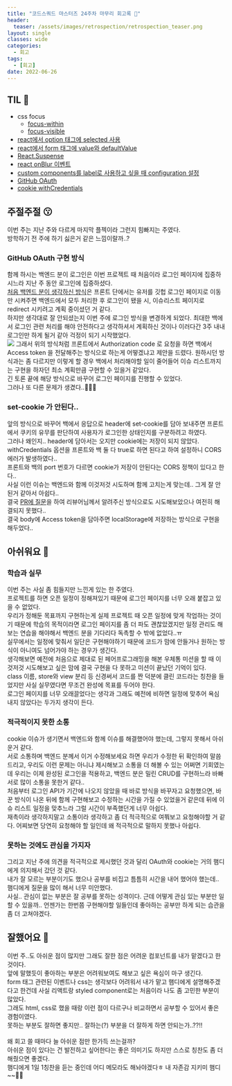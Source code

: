 ```yaml
---
title: "코드스쿼드 마스터즈 24주차 마무리 회고록 🙂"
header:
  teaser: /assets/images/retrospection/retrospection_teaser.png
layout: single
classes: wide
categories:
  - 회고
tags:
  - [회고]
date: 2022-06-26
---
```


## TIL 🧐

- css focus
  - [focus-within](https://developer.mozilla.org/en-US/docs/Web/CSS/:focus-within)
  - [focus-visible](https://developer.mozilla.org/en-US/docs/Web/CSS/:focus-visible)
- [react에서 option 태그에 selected 사용](https://hitour2021.whitedb2020.kr/entry/%EB%A6%AC%EC%95%A1%ED%8A%B8-Warning-Use-the-defaultValue-or-value-props-on-select-instead-of-setting-selected-on-option)
- [react에서 form 태그에 value와 defaultValue](https://stackoverflow.com/questions/43556212/failed-form-proptype-you-provided-a-value-prop-to-a-form-field-without-an-on)
- [React.Suspense](https://reactjs.org/docs/react-api.html#reactsuspense)
- [react onBlur 이벤트](https://velog.io/@broccoliindb/onBlur-on-react)
- [custom components를 label로 사용하고 싶을 때 configuration 설정](https://github.com/jsx-eslint/eslint-plugin-jsx-a11y/blob/main/docs/rules/label-has-associated-control.md#case-my-label-and-input-components-are-custom-components)
- [GitHub OAuth](https://rrecoder.tistory.com/148)
- [cookie withCredentials](https://kosaf04pyh.tistory.com/152)

## 주절주절 😗

이번 주는 지난 주와 다르게 마지막 플젝이라 그런지 힘빠지는 주였다.  
방학하기 전 주에 하기 싫은거 같은 느낌이랄까..?

### GitHub OAuth 구현 방식

함께 하시는 백엔드 분이 로그인은 이번 프로젝트 때 처음이라 로그인 페이지에 집중하시느라 지난 주 동안 로그인에 집중하셨다.  
[처음 백엔드 분이 생각하신 방식](https://www.notion.so/6-21-Github-OAuth-4ad256461753460d926909bc591a2aeb)은 프론트 단에서는 유저를 깃헙 로그인 페이지로 이동만 시켜주면 백엔드에서 모두 처리한 후 로그인이 됐을 시, 이슈리스트 페이지로 redirect 시키려고 계획 중이셨던 거 같다.  
하지만 생각대로 잘 안되셨는지 이번 주에 로그인 방식을 변경하게 되었다. 최대한 백에서 로그인 관련 처리를 해야 안전하다고 생각하셔서 계획하신 것이나 이러다간 3주 내내 로그인만 하게 될거 같아 걱정이 되기 시작했었다.  
<img src='https://images.velog.io/images/devjade/post/ca1cf01d-58ec-48c1-b9ed-0c0f12979241/image.png' />
그래서 위의 방식처럼 프론트에서 Authorization code 로 요청을 하면 백에서 Access token 을 전달해주는 방식으로 하는게 어떻겠냐고 제안을 드렸다. 원하시던 방식과는 좀 다르지만 이렇게 할 경우 백에서 처리해야할 일이 줄어들어 이슈 리스트까지는 구현을 하자던 최소 계획만큼 구현할 수 있을거 같았다.  
긴 토론 끝에 해당 방식으로 바꾸어 로그인 페이지를 진행할 수 있었다.  
그러나 또 다른 문제가 생겼다..🤦🏻‍♀️

### set-cookie 가 안된다..

앞의 방식으로 바꾸어 백에서 응답으로 header에 set-cookie를 담아 보내주면 프론트에서 쿠키의 유무를 판단하여 사용자가 로그인한 상태인지를 구분하려고 하였다.  
그러나 왜인지.. header에 담아서는 오지만 cookie에는 저장이 되지 않았다.  
withCredentials 옵션을 프론트와 백 둘 다 true로 하면 된다고 하여 설정하니 CORS 에러가 발생하였다..  
프론트와 백의 port 번호가 다르면 cookie가 저장이 안된다는 CORS 정책이 있다고 한다..  
사실 이런 이슈는 백엔드와 함께 이것저것 시도하며 함께 고치는게 맞는데.. 그게 잘 안된거 같아서 아쉽다..  
결국 [PR에 질문](https://github.com/codesquad-members-2022/issue-tracker/pull/202#pullrequestreview-1019289476)을 하여 리뷰어님께서 알려주신 방식으로도 시도해보았으나 여전히 해결되지 못했다..  
결국 body에 Access token을 담아주면 localStorage에 저장하는 방식으로 구현을 해두었다..

## 아쉬워요 🙁

### 학습과 실무

이번 주는 사실 좀 힘들지만 느낀게 있는 한 주였다.  
프로젝트를 하면 오픈 일정이 정해져있기 때문에 로그인 페이지를 너무 오래 붙잡고 있을 수 없었다.  
우리가 정해둔 목표까지 구현하는게 실제 프로젝트 때 오픈 일정에 맞게 작업하는 것이기 때문에 학습의 목적이라면 로그인 페이지를 좀 더 파도 괜찮았겠지만 일정 관리도 해보는 연습을 해야해서 백엔드 분을 기다리다 독촉할 수 밖에 없었다..ㅠ  
실무에서는 일정에 맞춰서 일단은 구현해야하기 때문에 코드가 맘에 안들거나 원하는 방식이 아니여도 넘어가야 하는 경우가 생긴다.  
생각해보면 예전에 처음으로 제대로 된 페어프로그래밍을 해본 우체통 미션을 할 때 이것저것 시도해보고 싶은 맘에 결국 구현을 다 못하고 미션이 끝났던 기억이 있다.  
class 이름, store와 view 분리 등 신경써서 코드를 짠 덕분에 클린 코드라는 칭찬을 들었지만 사실 실무였다면 무조건 완성에 목표를 두어야 한다.  
로그인 페이지를 너무 오래끌었다는 생각과 그래도 예전에 비하면 일정에 맞추어 욕심 내지 않았다는 두가지 생각이 든다.

### 적극적이지 못한 소통

cookie 이슈가 생기면서 백엔드와 함께 이슈를 해결했어야 했는데, 그렇지 못해서 아쉬운거 같다.  
서로 소통하며 백엔드 분께서 이거 수정해보세요 하면 우리가 수정한 뒤 확인하여 말씀드리고, 우리도 이런 문제는 아니냐 제시해보고 소통을 더 해볼 수 있는 어쩌면 기회였는데 우리는 이제 완성된 로그인을 적용하고, 백엔드 분은 밀린 CRUD를 구현하느라 바빠 서로 많이 소통을 못한거 같다..  
처음부터 로그인 API가 기간에 나오지 않았을 때 바로 방식을 바꾸자고 요청했으면, 바꾼 방식이 나온 뒤에 함께 구현해보고 수정하는 시간을 가질 수 있었을거 같은데 뒤에 이슈 리스트 일정을 맞추느라 그럴 시간이 부족했던게 너무 아쉽다.  
재촉이라 생각하지말고 소통이라 생각하고 좀 더 적극적으로 여쭤보고 요청해야할 거 같다. 어찌보면 당연히 요청해야 할 일인데 왜 적극적으로 말하지 못했나 아쉽다.

### 못하는 것에도 관심을 가지자

그리고 지난 주에 의견을 적극적으로 제시했던 것과 달리 OAuth와 cookie는 거의 햄디에게 의지해서 갔던 것 같다.  
내가 잘 모르는 부분이기도 했으나 공부를 비집고 틈틈히 시간을 내어 했어야 했는데.. 햄디에게 질문을 많이 해서 너무 미안했다.  
사실.. 관심이 없는 부분은 잘 공부를 못하는 성격이다. 근데 어떻게 관심 있는 부분만 일할 수 있을까.. 언젠가는 한번쯤 구현해야할 일들인데 좋아하는 공부만 하게 되는 습관을 좀 더 고쳐야겠다.

## 잘했어요 🙂

이번 주..도 아쉬운 점이 많지만 그래도 잘한 점은 어려운 컴포넌트를 내가 맡겠다고 한 것이다.  
앞에 말했듯이 좋아하는 부분은 어려워보여도 해보고 싶은 욕심이 마구 생긴다.  
form 태그 관련된 이벤트나 css는 생각보다 어려워서 내가 맡고 햄디에게 설명해주겠다고 한건데 사실 리액트랑 styled component로는 처음이라 나도 좀 고민한 부분이 많았다.  
그래도 html, css로 했을 때랑 이런 점이 다르구나 비교하면서 공부할 수 있어서 좋은 경험이였다.  
못하는 부분도 잘하면 좋지만.. 잘하는(?) 부분을 더 잘하게 하면 안되는가..??!!  
<br>
왜 회고 쓸 때마다 늘 아쉬운 점만 한가득 쓰는걸까?  
아쉬운 점이 있다는 건 발전하고 싶어한다는 좋은 의미기도 하지만 스스로 칭찬도 좀 더 해줬으면 좋겠다.  
햄디에게 1일 1칭찬을 듣는 중인데 어디 메모라도 해놔야겠다ㅎ
내 자존감 지키미 햄디~~🐹🧡
